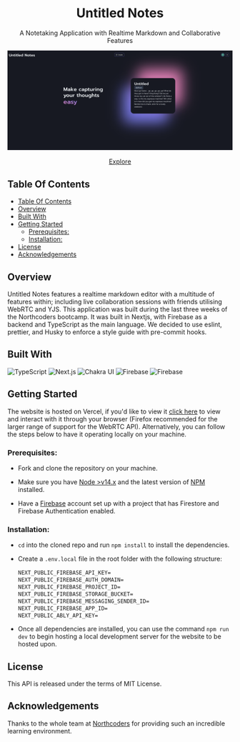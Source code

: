 <h1 align="center">Untitled Notes</h1>

<p align="center">A Notetaking Application with Realtime Markdown and Collaborative Features</p>

  
![splash](splashscreen.png)

<p align="center"><a href="https://untitled-notes.vercel.app/">Explore</a></p>
  
## Table Of Contents

- [Table Of Contents](#table-of-contents)
- [Overview](#overview)
- [Built With](#built-with)
- [Getting Started](#getting-started)
  - [Prerequisites:](#prerequisites)
  - [Installation:](#installation)
- [License](#license)
- [Acknowledgements](#acknowledgements)

## Overview

Untitled Notes features a realtime markdown editor with a multitude of features within; including live collaboration sessions with friends utilising WebRTC and YJS. This application was built during the last three weeks of the Northcoders bootcamp. It was built in Nextjs, with Firebase as a backend and TypeScript as the main language. We decided to use eslint, prettier, and Husky to enforce a style guide with pre-commit hooks.

## Built With

<img src="https://img.shields.io/badge/TypeScript-1D1E23?style=for-the-badge&logo=typescript&logoColor=2D79C7" alt="TypeScript"/> <img src="https://img.shields.io/badge/Next.js-FFFFFF?style=for-the-badge&logo=next%2Ejs&logoColor=000000" alt="Next.js" /> <img src="https://img.shields.io/badge/Chakra UI-319795?style=for-the-badge&logo=chakra%20ui&logoColor=FFF" alt="Chakra UI" /> <img src="https://img.shields.io/badge/Firebase-FFCA28?style=for-the-badge&logo=Firebase&logoColor=black" alt="Firebase"> <img src="https://img.shields.io/badge/WebRTC-FFFFFF?style=for-the-badge&logo=WebRTC&logoColor=333333" alt="Firebase">

## Getting Started

The website is hosted on Vercel, if you'd like to view it [click here](https://untitled-notes.vercel.app/) to view and interact with it through your browser (Firefox recommended for the larger range of support for the WebRTC API). Alternatively, you can follow the steps below to have it operating locally on your machine.

### Prerequisites:

- Fork and clone the repository on your machine.

- Make sure you have [Node >v14.x](https://nodejs.org/en/) and the latest version of [NPM](https://docs.npmjs.com/downloading-and-installing-node-js-and-npm) installed.

- Have a [Firebase](https://firebase.google.com/) account set up with a project that has Firestore and Firebase Authentication enabled.

### Installation:

- `cd` into the cloned repo and run `npm install` to install the dependencies.
- Create a `.env.local` file in the root folder with the following structure:

  ```
  NEXT_PUBLIC_FIREBASE_API_KEY=
  NEXT_PUBLIC_FIREBASE_AUTH_DOMAIN=
  NEXT_PUBLIC_FIREBASE_PROJECT_ID=
  NEXT_PUBLIC_FIREBASE_STORAGE_BUCKET=
  NEXT_PUBLIC_FIREBASE_MESSAGING_SENDER_ID=
  NEXT_PUBLIC_FIREBASE_APP_ID=
  NEXT_PUBLIC_ABLY_API_KEY=
  ```

- Once all dependencies are installed, you can use the command `npm run dev` to begin hosting a local development server for the website to be hosted upon.

## License

This API is released under the terms of MIT License.

## Acknowledgements

Thanks to the whole team at [Northcoders](https://northcoders.com/) for providing such an incredible learning environment.
